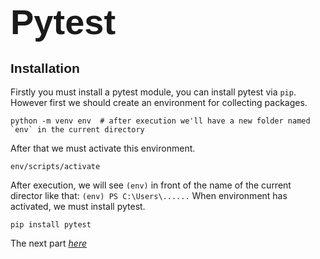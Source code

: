 # <span style="font-family:Helvetica; font-size:2em;">Pytest</span>

## <span style="font-family:Helvetica; font-size:1em">Installation</span>
Firstly you must install a pytest module, you can install pytest via `pip`.
However first we should create an environment for collecting packages.
```commandline
python -m venv env  # after execution we'll have a new folder named `env` in the current directory
```
After that we must activate this environment.
```commandline
env/scripts/activate
```
After execution, we will see `(env)` in front of the name of the current director like that:
`(env) PS C:\Users\......`
When environment has activated, we must install pytest.
```commandline
pip install pytest
```
The next part [_here_](https://github.com/philip136/pythonCourseForBeginners/blob/development/pytest/fixtures.md)